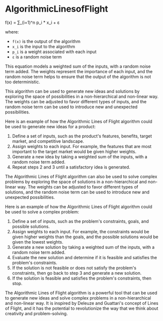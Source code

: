 # AlgorithmicLinesofFlight

f(x) = ∑_(i=1)^n p_i * x_i + ε


where:

* `f(x)` is the output of the algorithm
* `x_i` is the input to the algorithm
* `p_i` is a weight associated with each input
* `ε` is a random noise term

This equation models a weighted sum of the inputs, with a random noise term added. The weights represent the importance of each input, and the random noise term helps to ensure that the output of the algorithm is not too deterministic.

This algorithm can be used to generate new ideas and solutions by exploring the space of possibilities in a non-hierarchical and non-linear way. The weights can be adjusted to favor different types of inputs, and the random noise term can be used to introduce new and unexpected possibilities.

Here is an example of how the Algorithmic Lines of Flight algorithm could be used to generate new ideas for a product:

1. Define a set of inputs, such as the product's features, benefits, target market, and competitive landscape.
2. Assign weights to each input. For example, the features that are most important to the target market would be given higher weights.
3. Generate a new idea by taking a weighted sum of the inputs, with a random noise term added.
4. Repeat steps 2 and 3 until a satisfactory idea is generated.

The Algorithmic Lines of Flight algorithm can also be used to solve complex problems by exploring the space of solutions in a non-hierarchical and non-linear way. The weights can be adjusted to favor different types of solutions, and the random noise term can be used to introduce new and unexpected possibilities.

Here is an example of how the Algorithmic Lines of Flight algorithm could be used to solve a complex problem:

1. Define a set of inputs, such as the problem's constraints, goals, and possible solutions.
2. Assign weights to each input. For example, the constraints would be given higher weights than the goals, and the possible solutions would be given the lowest weights.
3. Generate a new solution by taking a weighted sum of the inputs, with a random noise term added.
4. Evaluate the new solution and determine if it is feasible and satisfies the problem's constraints.
5. If the solution is not feasible or does not satisfy the problem's constraints, then go back to step 3 and generate a new solution.
6. If the solution is feasible and satisfies the problem's constraints, then stop.

The Algorithmic Lines of Flight algorithm is a powerful tool that can be used to generate new ideas and solve complex problems in a non-hierarchical and non-linear way. It is inspired by Deleuze and Guattari's concept of Lines of Flight, and it has the potential to revolutionize the way that we think about creativity and problem-solving.
